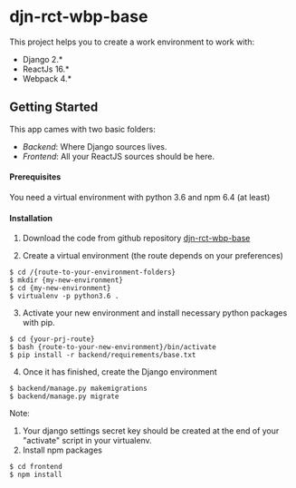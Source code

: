 # djn-rct-wbp-base
This project helps you to create a work environment to work with:
* Django 2.* 
* ReactJs 16.* 
* Webpack 4.* 

## Getting Started
This app cames with two basic folders:
* *Backend*: Where Django sources lives.
* *Frontend*: All your ReactJS sources should be here.
#### Prerequisites
You need a virtual environment with python 3.6 and npm 6.4 (at least)
#### Installation
1. Download the code from github repository [djn-rct-wbp-base](https://github.com/luko82/djn-rct-wbp-base/archive/master.zip)

2. Create a virtual environment (the route depends on your preferences)
```
$ cd /{route-to-your-environment-folders}
$ mkdir {my-new-environment}
$ cd {my-new-environment}
$ virtualenv -p python3.6 .
```
3. Activate your new environment and install necessary python packages with pip.
```
$ cd {your-prj-route}
$ bash {route-to-your-new-environment}/bin/activate
$ pip install -r backend/requirements/base.txt
```
4. Once it has finished, create the Django environment
```
$ backend/manage.py makemigrations
$ backend/manage.py migrate
```
Note:
1. Your django settings secret key should be created at the end of your "activate" script in your virtualenv. 
5. Install npm packages
```
$ cd frontend
$ npm install
```

